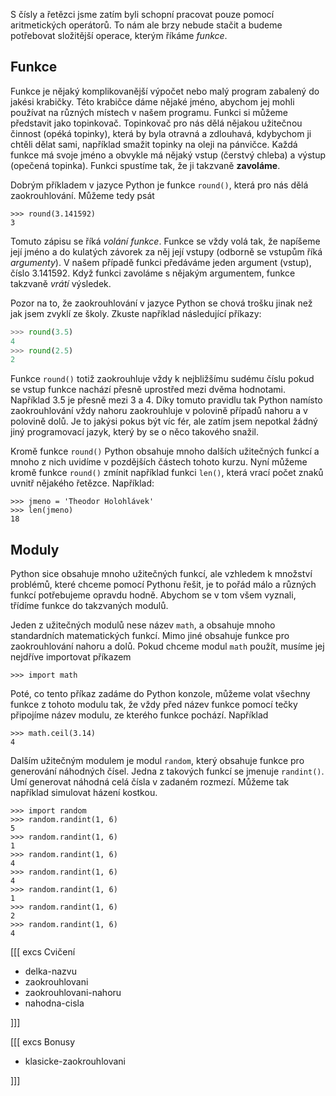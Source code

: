 S čísly a řetězci jsme zatím byli schopní pracovat pouze pomocí aritmetických
operátorů. To nám ale brzy nebude stačit a budeme potřebovat složitější
operace, kterým říkáme *funkce*.

## Funkce

Funkce je nějaký komplikovanější výpočet nebo malý program zabalený do jakési
krabičky. Této krabičce dáme nějaké jméno, abychom jej mohli používat na
různých místech v našem programu. Funkci si můžeme představit jako topinkovač.
Topinkovač pro nás dělá nějakou užitečnou činnost (opéká topinky), která by
byla otravná a zdlouhavá, kdybychom ji chtěli dělat sami, například smažit
topinky na oleji na pánvičce. Každá funkce má svoje jméno a obvykle má nějaký
vstup (čerstvý chleba) a výstup (opečená topinka). Funkci spustíme tak, že ji
takzvaně **zavoláme**.

Dobrým příkladem v jazyce Python je funkce `round()`, která pro nás dělá
zaokrouhlování. Můžeme tedy psát

```
>>> round(3.141592)
3
```

Tomuto zápisu se říká *volání funkce*. Funkce se vždy volá tak, že napíšeme
její jméno a do kulatých závorek za něj její vstupy (odborně se vstupům říká
*argumenty*). V našem případě funkci předáváme jeden argument (vstup), číslo
3.141592. Když funkci zavoláme s nějakým argumentem, funkce takzvaně *vrátí*
výsledek.

Pozor na to, že zaokrouhlování v jazyce Python se chová trošku jinak než jak
jsem zvyklí ze školy. Zkuste například následující příkazy:

```python
>>> round(3.5)
4
>>> round(2.5)
2
```

Funkce `round()` totiž zaokrouhluje vždy k nejbližšímu sudému číslu pokud se
vstup funkce nachází přesně uprostřed mezi dvěma hodnotami. Například 3.5 je
přesně mezi 3 a 4. Díky tomuto pravidlu tak Python namísto zaokrouhlování vždy
nahoru zaokrouhluje v polovině případů nahoru a v polovině dolů. Je to jakýsi
pokus být víc fér, ale zatím jsem nepotkal žádný jiný programovací jazyk,
který by se o něco takového snažil.

Kromě funkce `round()` Python obsahuje mnoho dalších užitečných funkcí a mnoho
z nich uvidíme v pozdějších částech tohoto kurzu. Nyní můžeme kromě funkce
`round()` zmínit například funkci `len()`, která vrací počet znaků uvnitř
nějakého řetězce. Například:

```
>>> jmeno = 'Theodor Holohlávek'
>>> len(jmeno)
18
```

## Moduly

Python sice obsahuje mnoho užitečných funkcí, ale vzhledem k množství
problémů, které chceme pomocí Pythonu řešit, je to pořád málo a různých funkcí
potřebujeme opravdu hodně. Abychom se v tom všem vyznali, třídíme funkce do
takzvaných modulů.

Jeden z užitečných modulů nese název `math`, a obsahuje mnoho standardních
matematických funkcí. Mimo jiné obsahuje funkce pro zaokrouhlování nahoru a
dolů. Pokud chceme modul `math` použít, musíme jej nejdříve importovat
příkazem

```
>>> import math
```

Poté, co tento příkaz zadáme do Python konzole, můžeme volat všechny funkce z
tohoto modulu tak, že vždy před název funkce pomocí tečky připojíme název
modulu, ze kterého funkce pochází. Například

```
>>> math.ceil(3.14)
4
```

Dalším užitečným modulem je modul `random`, který obsahuje funkce pro
generování náhodných čísel. Jedna z takových funkcí se jmenuje `randint()`.
Umí generovat náhodná celá čísla v zadaném rozmezí. Můžeme tak například
simulovat házení kostkou.

```
>>> import random
>>> random.randint(1, 6)
5
>>> random.randint(1, 6)
1
>>> random.randint(1, 6)
4
>>> random.randint(1, 6)
4
>>> random.randint(1, 6)
1
>>> random.randint(1, 6)
2
>>> random.randint(1, 6)
4
```

[[[ excs Cvičení

- delka-nazvu
- zaokrouhlovani
- zaokrouhlovani-nahoru
- nahodna-cisla

]]]

[[[ excs Bonusy

- klasicke-zaokrouhlovani

]]]

